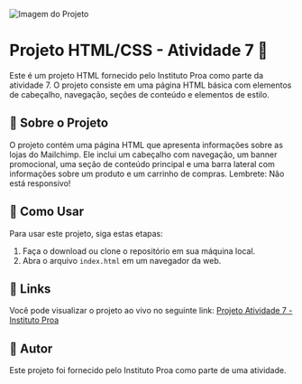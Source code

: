 ![Imagem do Projeto](https://imgur.com/qlt86qI.png)

# Projeto HTML/CSS - Atividade 7 🚀

Este é um projeto HTML fornecido pelo Instituto Proa como parte da atividade 7. O projeto consiste em uma página HTML básica com elementos de cabeçalho, navegação, seções de conteúdo e elementos de estilo.

## 📌 Sobre o Projeto

O projeto contém uma página HTML que apresenta informações sobre as lojas do Mailchimp. Ele inclui um cabeçalho com navegação, um banner promocional, uma seção de conteúdo principal e uma barra lateral com informações sobre um produto e um carrinho de compras. Lembrete: Não está responsivo!

## 🚀 Como Usar

Para usar este projeto, siga estas etapas:

1. Faça o download ou clone o repositório em sua máquina local.
2. Abra o arquivo `index.html` em um navegador da web.

## 🔗 Links

Você pode visualizar o projeto ao vivo no seguinte link: [Projeto Atividade 7 - Instituto Proa](https://mailchimp-beryl.vercel.app/)

## 👤 Autor
Este projeto foi fornecido pelo Instituto Proa como parte de uma atividade.
